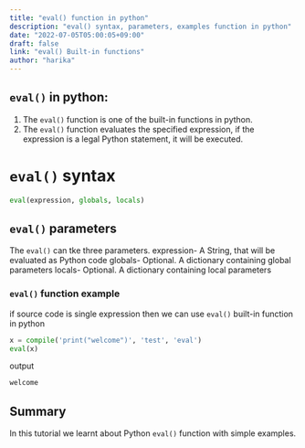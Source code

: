 ```yaml
---
title: "eval() function in python"
description: "eval() syntax, parameters, examples function in python"
date: "2022-07-05T05:00:05+09:00"
draft: false
link: "eval() Built-in functions"
author: "harika"
---
```


## `eval()` in python:
1. The `eval()` function is one of the built-in functions in python.
2. The `eval()` function evaluates the specified expression, if the expression is a legal Python statement, it will be executed.


# `eval()` syntax
```python
eval(expression, globals, locals) 
```

## `eval()` parameters

The `eval()` can tke three parameters.
expression- A String, that will be evaluated as Python code
globals- Optional. A dictionary containing global parameters
locals- Optional. A dictionary containing local parameters


### `eval()` function example
if source code is single expression then we can use `eval()` built-in function in python
```python
x = compile('print("welcome")', 'test', 'eval')
eval(x) 
```
output
```python
welcome
```
## Summary
In this tutorial we learnt about Python `eval()` function with simple examples.


